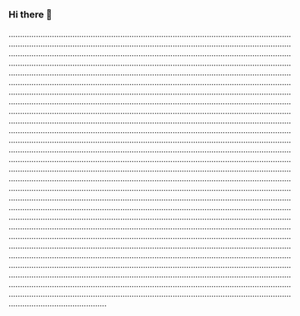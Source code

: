 ### Hi there 👋

...........................................................................................................................................................................................................................................................................................................................................................................................................................................................................................................................................................................................................................................................................................................................................................................................................................................................................................................................................................................................................................................................................................................................................................................................................................................................................................................................................................................................................................................................................................................................................................................................................................................................................................................................................................................................................................................................................................................................................................................................................................................................................................................................................................................................................................................................................................................................................................................................................................................................................................................................................................................................................................................................................................................................................................................................................................................................................................................................................................................................................................................................................................................................................................................................................................................................................................................................................................................................................................................................................................................................................................................................................................................................